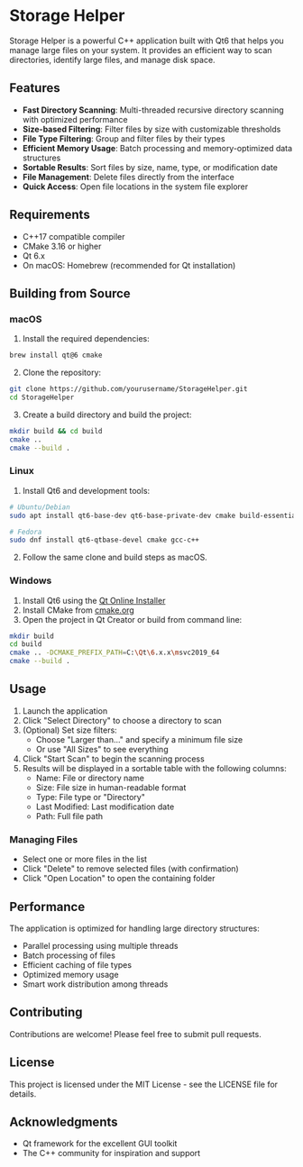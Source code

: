 # Storage Helper

Storage Helper is a powerful C++ application built with Qt6 that helps you manage large files on your system. It provides an efficient way to scan directories, identify large files, and manage disk space.

## Features

- **Fast Directory Scanning**: Multi-threaded recursive directory scanning with optimized performance
- **Size-based Filtering**: Filter files by size with customizable thresholds
- **File Type Filtering**: Group and filter files by their types
- **Efficient Memory Usage**: Batch processing and memory-optimized data structures
- **Sortable Results**: Sort files by size, name, type, or modification date
- **File Management**: Delete files directly from the interface
- **Quick Access**: Open file locations in the system file explorer

## Requirements

- C++17 compatible compiler
- CMake 3.16 or higher
- Qt 6.x
- On macOS: Homebrew (recommended for Qt installation)

## Building from Source

### macOS

1. Install the required dependencies:
```bash
brew install qt@6 cmake
```

2. Clone the repository:
```bash
git clone https://github.com/yourusername/StorageHelper.git
cd StorageHelper
```

3. Create a build directory and build the project:
```bash
mkdir build && cd build
cmake ..
cmake --build .
```

### Linux

1. Install Qt6 and development tools:
```bash
# Ubuntu/Debian
sudo apt install qt6-base-dev qt6-base-private-dev cmake build-essential

# Fedora
sudo dnf install qt6-qtbase-devel cmake gcc-c++
```

2. Follow the same clone and build steps as macOS.

### Windows

1. Install Qt6 using the [Qt Online Installer](https://www.qt.io/download-qt-installer)
2. Install CMake from [cmake.org](https://cmake.org/download/)
3. Open the project in Qt Creator or build from command line:
```bash
mkdir build
cd build
cmake .. -DCMAKE_PREFIX_PATH=C:\Qt\6.x.x\msvc2019_64
cmake --build .
```

## Usage

1. Launch the application
2. Click "Select Directory" to choose a directory to scan
3. (Optional) Set size filters:
   - Choose "Larger than..." and specify a minimum file size
   - Or use "All Sizes" to see everything
4. Click "Start Scan" to begin the scanning process
5. Results will be displayed in a sortable table with the following columns:
   - Name: File or directory name
   - Size: File size in human-readable format
   - Type: File type or "Directory"
   - Last Modified: Last modification date
   - Path: Full file path

### Managing Files

- Select one or more files in the list
- Click "Delete" to remove selected files (with confirmation)
- Click "Open Location" to open the containing folder

## Performance

The application is optimized for handling large directory structures:
- Parallel processing using multiple threads
- Batch processing of files
- Efficient caching of file types
- Optimized memory usage
- Smart work distribution among threads

## Contributing

Contributions are welcome! Please feel free to submit pull requests.

## License

This project is licensed under the MIT License - see the LICENSE file for details.

## Acknowledgments

- Qt framework for the excellent GUI toolkit
- The C++ community for inspiration and support 